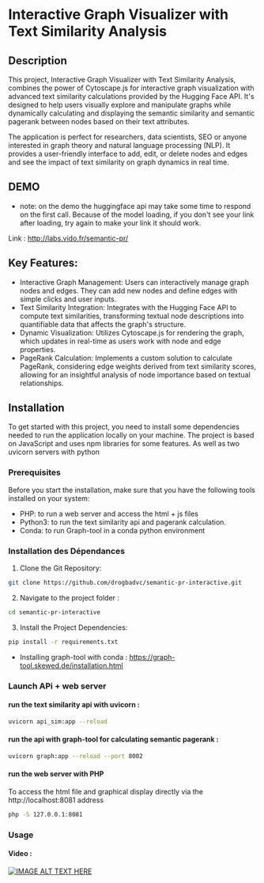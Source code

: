 # Interactive Graph Visualizer with Text Similarity Analysis

## Description

This project, Interactive Graph Visualizer with Text Similarity Analysis, combines the power of Cytoscape.js for interactive graph visualization with advanced text similarity calculations provided by the Hugging Face API. It's designed to help users visually explore and manipulate graphs while dynamically calculating and displaying the semantic similarity and semantic pagerank between nodes based on their text attributes.

The application is perfect for researchers, data scientists, SEO or anyone interested in graph theory and natural language processing (NLP). It provides a user-friendly interface to add, edit, or delete nodes and edges and see the impact of text similarity on graph dynamics in real time.

## DEMO

- note: on the demo the huggingface api may take some time to respond on the first call. Because of the model loading, if you don't see your link after loading, try again to make your link it should work.

Link : http://labs.vido.fr/semantic-pr/

## Key Features:

- Interactive Graph Management: Users can interactively manage graph nodes and edges. They can add new nodes and define edges with simple clicks and user inputs.
- Text Similarity Integration: Integrates with the Hugging Face API to compute text similarities, transforming textual node descriptions into quantifiable data that affects the graph's structure.
- Dynamic Visualization: Utilizes Cytoscape.js for rendering the graph, which updates in real-time as users work with node and edge properties.
- PageRank Calculation: Implements a custom solution to calculate PageRank, considering edge weights derived from text similarity scores, allowing for an insightful analysis of node importance based on textual relationships.

## Installation

To get started with this project, you need to install some dependencies needed to run the application locally on your machine. The project is based on JavaScript and uses npm libraries for some features. As well as two uvicorn servers with python

### Prerequisites
Before you start the installation, make sure that you have the following tools installed on your system:

- PHP: to run a web server and access the html + js files
- Python3: to run the text similarity api and pagerank calculation.
- Conda: to run Graph-tool in a conda python environment

### Installation des Dépendances

1. Clone the Git Repository:
```bash
git clone https://github.com/drogbadvc/semantic-pr-interactive.git
```
2. Navigate to the project folder :
```bash
cd semantic-pr-interactive 
```

3. Install the Project Dependencies:

```bash
pip install -r requirements.txt
```

- Installing graph-tool with conda : 
https://graph-tool.skewed.de/installation.html

### Launch APi + web server

#### run the text similarity api with uvicorn : 

```bash
uvicorn api_sim:app --reload
```

#### run the api with graph-tool for calculating semantic pagerank : 

```bash
uvicorn graph:app --reload --port 8002
```

#### run the web server with PHP

To access the html file and graphical display directly via the http://localhost:8081 address

```bash
php -S 127.0.0.1:8081
```

### Usage

#### Video :
[![IMAGE ALT TEXT HERE](https://img.youtube.com/vi/xAPdOWllT5E/0.jpg)](https://www.youtube.com/watch?v=xAPdOWllT5E)

